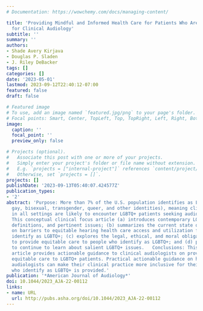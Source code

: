 ```yaml
---
# Documentation: https://wowchemy.com/docs/managing-content/

title: 'Providing Mindful and Informed Health Care for Patients Who Are LGBTQ+: Perspectives
  for Clinical Audiology'
subtitle: ''
summary: ''
authors:
- Shade Avery Kirjava
- Douglas P. Sladen
- J. Riley DeBacker
tags: []
categories: []
date: '2023-05-01'
lastmod: 2023-09-12T22:40:12-07:00
featured: false
draft: false

# Featured image
# To use, add an image named `featured.jpg/png` to your page's folder.
# Focal points: Smart, Center, TopLeft, Top, TopRight, Left, Right, BottomLeft, Bottom, BottomRight.
image:
  caption: ''
  focal_point: ''
  preview_only: false

# Projects (optional).
#   Associate this post with one or more of your projects.
#   Simply enter your project's folder or file name without extension.
#   E.g. `projects = ["internal-project"]` references `content/project/deep-learning/index.md`.
#   Otherwise, set `projects = []`.
projects: []
publishDate: '2023-09-13T05:40:07.424577Z'
publication_types:
- '2'
abstract: 'Purpose: More than 7% of the U.S. population identifies as LGBTQ+ (lesbian,
  gay, bisexual, transgender, queer, and other identities), meaning clinical audiologists
  in all settings are likely to encounter LGBTQ+ patients seeking audiological services.
  This conceptual clinical focus article (a) introduces contemporary LGBTQ+ terms,
  definitions, and pertinent issues; (b) summarizes the current state of knowledge
  on barriers to equitable hearing health care access and utilization for people who
  identify as LGBTQ+; (c) explores the legal, ethical, and moral obligations for audiologists
  to provide equitable care to people who identify as LGBTQ+; and (d) provides resources
  to continue to learn about salient LGBTQ+ issues.   Conclusions: This clinical focus
  article provides actionable guidance to clinical audiologists on providing inclusive
  equitable care to LGBTQ+ patients. Practical actionable guidance on how clinical
  audiologists can make their clinical practice more inclusive for their patients
  who identify as LGBTQ+ is provided.'
publication: '*American Journal of Audiology*'
doi: 10.1044/2023_AJA-22-00112
links:
- name: URL
  url: http://pubs.asha.org/doi/10.1044/2023_AJA-22-00112
---
```

